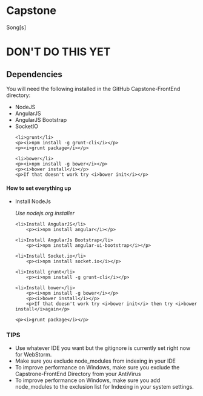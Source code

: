 # Capstone
Song[s]

<h1>DON'T DO THIS YET</h1>

<h2>Dependencies</h2>
You will need the following installed in the GitHub Capstone-FrontEnd directory:

<ul>
	<li>NodeJS</li>
	<li>AngularJS</li>
	<li>AngularJS Bootstrap</li>
	<li>SocketIO</li>
	

	<li>grunt</li>
	<p><i>npm install -g grunt-cli</i></p>
	<p><i>grunt package</i></p>

	<li>bower</li>
	<p><i>npm install -g bower</i></p>
	<p><i>bower install</i></p>
	<p>If that doesn't work try <i>bower init</i></p>

</ul>

<h4>How to set everything up</h4>
<ul>
	<li>Install NodeJs</li>
		<p><i>Use nodejs.org installer</i></p>
	
	<li>Install AngularJS</li>
		<p><i>npm install angular</i></p>
	
	<li>Install AngularJs Bootstrap</li>
		<p><i>npm install angular-ui-bootstrap</i></p>
	
	<li>Install Socket.io</li>
		<p><i>npm install socket.io</i></p>
	
	<li>Install grunt</li>
		<p><i>npm install -g grunt-cli</i></p>
	
	<li>Install bower</li>
		<p><i>npm install -g bower</i></p>
		<p><i>bower install</i></p>
		<p>If that doesn't work try <i>bower init</i> then try <i>bower install</i>again</p>

	<p><i>grunt package</i></p>

</ul>

<h3>TIPS</h3>
<ul>
	<li>Use whatever IDE you want but the gitignore is currently set right now for WebStorm.</li>
	<li>Make sure you exclude node_modules from indexing in your IDE</li>
	<li>To improve performance on Windows, make sure you exclude the Capstrone-FrontEnd Directory from your AntiVirus</li>
	<li>To improve performance on Windows, make sure you add node_modules to the exclusion list for Indexing in your system settings.</li>
</ul>